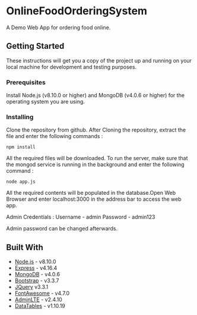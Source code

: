 # OnlineFoodOrderingSystem
A Demo Web App for ordering food online.

## Getting Started

These instructions will get you a copy of the project up and running on your local machine for development and testing purposes.

### Prerequisites

Install Node.js (v8.10.0 or higher) and MongoDB (v4.0.6 or higher) for the operating system you are using.

### Installing

Clone the repository from github. After Cloning the repository, extract the file and enter the following commands :

```
npm install
```

All the required files will be downloaded. To run the server, make sure that the mongod service is running in the background and enter the following command : 

```
node app.js
```

All the required contents will be populated in the database.Open Web Browser and enter localhost:3000 in the address bar to access the web app.

Admin Credentials : 
Username - admin
Password - admin123

Admin password can be changed afterwards.

## Built With
* [Node.js](https://nodejs.org/docs/latest-v8.x/api/)  - v8.10.0
* [Express](https://expressjs.com/en/api.html) - v4.16.4
* [MongoDB](https://docs.mongodb.com/manual/release-notes/4.0/) - v4.0.6
* [Bootstrap](https://getbootstrap.com/docs/3.3/) - v3.3.7
* [JQuery](https://api.jquery.com/) v3.3.1
* [FontAwesome](https://fontawesome.com/v4.7.0/) - v4.7.0
* [AdminLTE](https://adminlte.io/docs/2.4/installation) - v2.4.10
* [DataTables](https://datatables.net/manual/installation) - v1.10.19